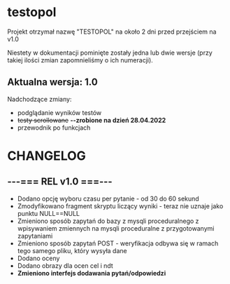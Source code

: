 # testopol
Projekt otrzymał nazwę "TESTOPOL" na około 2 dni przed przejściem na v1.0

Niestety w dokumentacji pominięte zostały jedna lub dwie wersje (przy takiej ilości zmian zapomnieliśmy o ich numeracji).

## Aktualna wersja: 1.0

Nadchodzące zmiany:
- podglądanie wyników testów 
- ~~testy scrollowane~~ **--zrobione na dzień 28.04.2022**
- przewodnik po funkcjach


# CHANGELOG

## ---=== REL v1.0 ===---
- Dodano opcję wyboru czasu per pytanie - od 30 do 60 sekund
- Zmodyfikowano fragment skryptu liczący wyniki - teraz nie uznaje jako punktu NULL==NULL
- Zmieniono sposób zapytań do bazy z mysqli proceduralnego z wpisywaniem zmiennych na mysqli proceduralne z przygotowanymi zapytaniami
- Zmieniono sposób zapytań POST - weryfikacja odbywa się w ramach tego samego pliku, który wysyła dane
- Dodano oceny
- Dodano obrazy dla ocen cel i ndt
- **Zmieniono interfejs dodawania pytań/odpowiedzi**